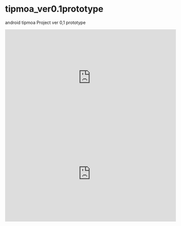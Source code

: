 # tipmoa_ver0.1prototype
android tipmoa Project ver 0,1 prototype 

<iframe width="560" height="315" src="https://www.youtube.com/embed/U-XidUn4k9Q" frameborder="0" allowfullscreen></iframe>

<iframe width="560" height="315" src="https://www.youtube.com/embed/AGBSDrLx_5o" frameborder="0" allowfullscreen></iframe>
